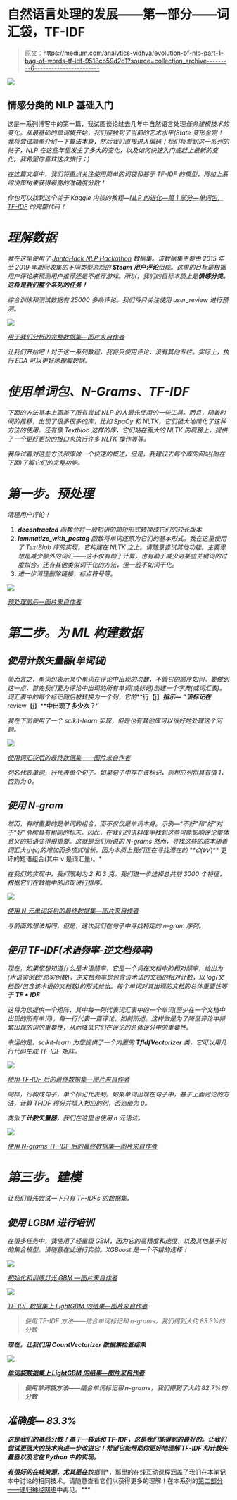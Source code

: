 # 自然语言处理的发展——第一部分——词汇袋，TF-IDF

> 原文：<https://medium.com/analytics-vidhya/evolution-of-nlp-part-1-bag-of-words-tf-idf-9518cb59d2d1?source=collection_archive---------6----------------------->

![](img/61a2f5b1bdae27764ee0a8e58ea6f6ac.png)

## 情感分类的 NLP 基础入门

这是一系列博客中的第一篇，我试图谈论过去几年中自然语言处理*任务建模技术的变化。从最基础的单词袋开始，我们接触到了当前的艺术水平(State 变形金刚！我将尝试简单介绍一下算法本身，然后我们直接进入编码！我们将看到这一系列的帖子，NLP 在这些年里发生了多大的变化，以及如何快速入门或赶上最新的变化。我希望你喜欢这次旅行；)*

*在这篇文章中，我们将重点关注使用简单的词袋和基于 TF-IDF 的模型，再加上系综决策树来获得最高的准确度分数！*

*你也可以找到这个关于 Kaggle 内核的教程—[NLP 的进化—第 1 部分—单词包，TF-IDF](https://www.kaggle.com/jainkanishk95/evolution-of-nlp-part-1-bag-of-words-tf-idf) 的完整代码！*

# *理解数据*

*我在这里使用了 [JantaHack NLP Hackathon](https://datahack.analyticsvidhya.com/contest/janatahack-nlp-hackathon/True/#ProblemStatement) 数据集。该数据集主要由 2015 年至 2019 年期间收集的不同类型游戏的 **Steam 用户评论**组成。这里的目标是根据用户评论来预测用户推荐还是不推荐游戏。所以，我们的目标本质上是**情感分类。这将是我们整个系列的任务！***

*综合训练和测试数据有 25000 多条评论。我们将只关注使用 *user_review* 进行预测。*

*![](img/b3987a5df7073aa93f3248db2296191f.png)*

*[用于我们分析的完整数据集—图片来自作者](https://www.kaggle.com/jainkanishk95/evolution-of-nlp-part-1-bag-of-words-tf-idf)*

*让我们开始吧！对于这一系列教程，我将只使用评论，没有其他专栏。实际上，执行 EDA 可以更好地理解数据。*

# *使用单词包、N-Grams、TF-IDF*

*下面的方法基本上涵盖了所有尝试 NLP 的人最先使用的一些工具。而且，随着时间的推移，出现了很多很多的库，比如 SpaCy 和 NLTK，它们极大地简化了这种方法的使用。还有像 Textblob 这样的库，它们站在强大的 NLTK 的肩膀上，提供了一个更好更快的接口来执行许多 NLTK 操作等等。*

*我将试着对这些方法和库做一个快速的概述，但是，我建议去每个库的网站(附在下面)了解它们的完整功能。*

# *第一步。预处理*

*清理用户评论！*

1.  ***decontracted** 函数会将一般短语的简短形式转换成它们的较长版本*
2.  ***lemmatize_with_postag** 函数将单词还原为它们的基本形式。我在这里使用了 TextBlob 库的实现，它构建在 NLTK 之上。请随意尝试其他功能。主要思想是减少额外的词汇——这不仅有助于计算，也有助于减少对某些关键词的过度拟合。还有其他类似词干化的方法，但一般不如词干化。*
3.  *进一步清理删除链接，标点符号等。*

*![](img/f0a95bd07a0f26704483b7031272eca8.png)*

*[预处理前后—图片来自作者](https://www.kaggle.com/jainkanishk95/evolution-of-nlp-part-1-bag-of-words-tf-idf)*

# *第二步。为 ML 构建数据*

## *使用计数矢量器(单词袋)*

*简而言之，单词包表示某个单词在评论中出现的次数，不管它的顺序如何。要做到这一点，首先我们要为评论中出现的所有单词(或标记)创建一个字典(或词汇表)。词汇表中的每个标记随后被转换为一个列，它的***行【j】***指示— *“该标记在****review【j】****中出现了多少次？”**

*我在下面使用了一个 scikit-learn 实现，但是也有其他库可以很好地处理这个问题。*

*![](img/ef56dc817ad3b9b79cf600f728d66b4a.png)*

*[使用词汇袋后的最终数据集——图片来自作者](https://www.kaggle.com/jainkanishk95/evolution-of-nlp-part-1-bag-of-words-tf-idf)*

*列名代表单词，行代表单个句子。如果句子中存在该标记，则相应列将具有值 1，否则为 0。*

## *使用 N-gram*

*然而，有时重要的是单词的组合，而不仅仅是单词本身。示例—“不好”和“好”对于“好”令牌具有相同的标志。因此，在我们的语料库中找到这些可能影响评论整体意义的短语变得很重要。这就是我们所说的 N-grams
然而，寻找这些的成本随着词汇大小(v)的增加而多项式增长，因为本质上我们正在寻找潜在的 **𝑂(𝑉*𝑉)** 更坏的短语组合(其中 v 是词汇量)。*

*在我们的实现中，我们限制为 2 和 3 克。我们进一步选择总共前 3000 个特征，根据它们在数据中的出现进行排序。*

*![](img/796ec62676f1942e67e64eededb2513a.png)*

*[使用 N 元单词袋后的最终数据集—图片来自作者](https://www.kaggle.com/jainkanishk95/evolution-of-nlp-part-1-bag-of-words-tf-idf)*

*与前面的想法相同，但是，这次我们在句子中寻找特定的 n-gram 序列。*

## *使用 TF-IDF(术语频率-逆文档频率)*

*现在，如果您想知道什么是术语频率，它是一个词在文档中的相对频率，给出为(术语实例数/总实例数)。逆文档频率是包含该术语的文档的相对计数，以 log(文档数/包含该术语的文档数)的形式给出。每个单词对其出现的文档的总体重要性等于 **TF * IDF***

*这将为您提供一个矩阵，其中每一列代表词汇表中的一个单词(至少在一个文档中出现的所有单词)，每一行代表一篇评论，如前所述。这样做是为了降低评论中频繁出现的词的重要性，从而降低它们在评论的总体评分中的重要性。*

*幸运的是，scikit-learn 为您提供了一个内置的 **TfIdfVectorizer** 类，它可以用几行代码生成 TF-IDF 矩阵。*

*![](img/7e296fede25f9c1c5c518749957cb32b.png)*

*[使用 TF-IDF 后的最终数据集—图片来自作者](https://www.kaggle.com/jainkanishk95/evolution-of-nlp-part-1-bag-of-words-tf-idf)*

*同样，行构成句子，单个标记代表列。如果单词出现在句子中，基于上面讨论的方法，计算 TFIDF 得分并填入相应的列，否则值为 0。*

*类似于**计数矢量器**，我们在这里也使用 n 元语法。*

*![](img/90797c4afa8e4faf40119daf0c855704.png)*

*[使用 N-grams TF-IDF 后的最终数据集—图片来自作者](https://www.kaggle.com/jainkanishk95/evolution-of-nlp-part-1-bag-of-words-tf-idf)*

# *第三步。建模*

*让我们首先尝试一下只有 TF-IDFs 的数据集。*

## *使用 LGBM 进行培训*

*在很多任务中，我使用了轻量级 GBM，因为它的高精度和速度，以及其他基于树的集合模型。请随意在此进行实验。XGBoost 是一个不错的选择！*

*![](img/5969d926a0a0061bf050e02a083d3ed4.png)*

*[初始化和训练灯光 GBM —图片来自作者](https://www.kaggle.com/jainkanishk95/evolution-of-nlp-part-1-bag-of-words-tf-idf)*

*![](img/8f9add1fbdc15e88f64345a0a69352ca.png)*

*[TF-IDF 数据集上 LightGBM 的结果—图片来自作者](https://www.kaggle.com/jainkanishk95/evolution-of-nlp-part-1-bag-of-words-tf-idf)*

> *使用 TF-IDF 方法——结合单词标记和 n-grams，我们得到大约 83.3%的分数*

***现在，让我们用 CountVectorizer 数据集检查结果***

***![](img/6e649b362af05e96cc93a5710e3ec577.png)***

***[单词袋数据集上 LightGBM 的结果—图片来自作者](https://www.kaggle.com/jainkanishk95/evolution-of-nlp-part-1-bag-of-words-tf-idf)***

> ***使用单词袋方法——结合单词标记和 n-grams，我们得到了大约 82.7%的分数***

## ***准确度— 83.3%***

***这是我们的基线分数！基于一袋话和 TF-IDF，这是我们能得到的最好的。让我们尝试更强大的技术来进一步改进它！希望它能帮助你更好地理解 TF-IDF 和计数矢量器以及它在 Python 中的实现。***

***有很好的在线资源，尤其是在**数据营**，那里的在线互动课程涵盖了我们在本笔记本中讨论的相同技术。请随意查看它们以获得更多的理解！在本系列的[第二部分——递归神经网络](/@jainkanishk001/evolution-of-nlp-part-2-recurrent-neural-networks-af483f708c3d)中再见。***